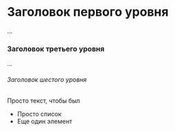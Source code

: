# Заголовок первого уровня
...
### Заголовок третьего уровня
...
###### Заголовок шестого уровня

Просто текст, чтобы был

- Просто список
- Еще один элемент
